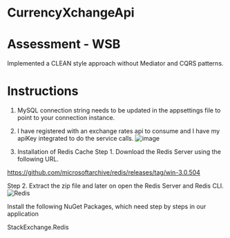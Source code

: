 # CurrencyXchangeApi

# Assessment - WSB

Implemented a CLEAN style approach without Mediator and CQRS patterns.

# Instructions
1. MySQL connection string needs to be updated in the appsettings file to point to your connection instance.
2. I have registered with an exchange rates api to consume and I have my apiKey integrated to do the service calls.
   ![image](https://github.com/user-attachments/assets/ef25a91c-6ce3-42e6-b577-02d9d072406f)

3. Installation of Redis Cache
Step 1. Download the Redis Server using the following URL.

https://github.com/microsoftarchive/redis/releases/tag/win-3.0.504

Step 2. Extract the zip file and later on open the Redis Server and Redis CLI.
![Redis](https://github.com/user-attachments/assets/5e7ef845-fbea-4673-a038-6a0d69bf8b4b)

 Install the following NuGet Packages, which need step by steps in our application

StackExchange.Redis






